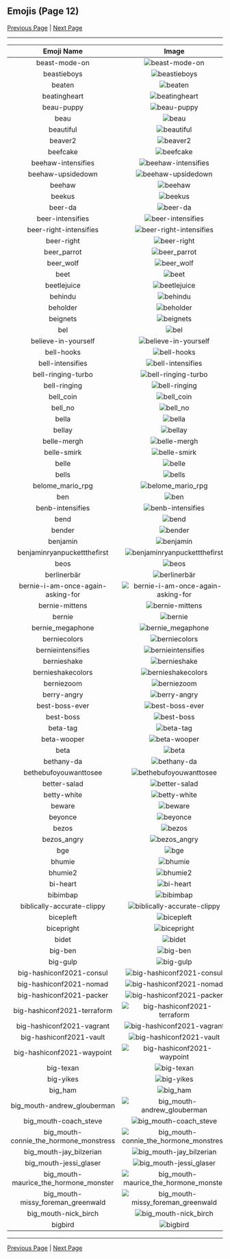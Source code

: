 
## Emojis (Page 12)

[Previous Page](/docs/hc/page-b-0011.md)
  | [Next Page](/docs/hc/page-b-0013.md)

<hr />

|Emoji Name|Image|
| :-: | :-: |
|beast-mode-on| ![beast-mode-on](/emojis/hc/beast-mode-on.jpg)|
|beastieboys| ![beastieboys](/emojis/hc/beastieboys.jpg)|
|beaten| ![beaten](/emojis/hc/beaten.gif)|
|beatingheart| ![beatingheart](/emojis/hc/beatingheart.gif)|
|beau-puppy| ![beau-puppy](/emojis/hc/beau-puppy.jpg)|
|beau| ![beau](/emojis/hc/beau.jpg)|
|beautiful| ![beautiful](/emojis/hc/beautiful.jpg)|
|beaver2| ![beaver2](/emojis/hc/beaver2.png)|
|beefcake| ![beefcake](/emojis/hc/beefcake.gif)|
|beehaw-intensifies| ![beehaw-intensifies](/emojis/hc/beehaw-intensifies.gif)|
|beehaw-upsidedown| ![beehaw-upsidedown](/emojis/hc/beehaw-upsidedown.png)|
|beehaw| ![beehaw](/emojis/hc/beehaw.png)|
|beekus| ![beekus](/emojis/hc/beekus.jpg)|
|beer-da| ![beer-da](/emojis/hc/beer-da.png)|
|beer-intensifies| ![beer-intensifies](/emojis/hc/beer-intensifies.gif)|
|beer-right-intensifies| ![beer-right-intensifies](/emojis/hc/beer-right-intensifies.gif)|
|beer-right| ![beer-right](/emojis/hc/beer-right.png)|
|beer_parrot| ![beer_parrot](/emojis/hc/beer_parrot.gif)|
|beer_wolf| ![beer_wolf](/emojis/hc/beer_wolf.png)|
|beet| ![beet](/emojis/hc/beet.jpg)|
|beetlejuice| ![beetlejuice](/emojis/hc/beetlejuice.png)|
|behindu| ![behindu](/emojis/hc/behindu.png)|
|beholder| ![beholder](/emojis/hc/beholder.png)|
|beignets| ![beignets](/emojis/hc/beignets.jpg)|
|bel| ![bel](/emojis/hc/bel.png)|
|believe-in-yourself| ![believe-in-yourself](/emojis/hc/believe-in-yourself.png)|
|bell-hooks| ![bell-hooks](/emojis/hc/bell-hooks.png)|
|bell-intensifies| ![bell-intensifies](/emojis/hc/bell-intensifies.gif)|
|bell-ringing-turbo| ![bell-ringing-turbo](/emojis/hc/bell-ringing-turbo.gif)|
|bell-ringing| ![bell-ringing](/emojis/hc/bell-ringing.gif)|
|bell_coin| ![bell_coin](/emojis/hc/bell_coin.png)|
|bell_no| ![bell_no](/emojis/hc/bell_no.png)|
|bella| ![bella](/emojis/hc/bella.jpg)|
|bellay| ![bellay](/emojis/hc/bellay.jpg)|
|belle-mergh| ![belle-mergh](/emojis/hc/belle-mergh.png)|
|belle-smirk| ![belle-smirk](/emojis/hc/belle-smirk.gif)|
|belle| ![belle](/emojis/hc/belle.png)|
|bells| ![bells](/emojis/hc/bells.png)|
|belome_mario_rpg| ![belome_mario_rpg](/emojis/hc/belome_mario_rpg.png)|
|ben| ![ben](/emojis/hc/ben.png)|
|benb-intensifies| ![benb-intensifies](/emojis/hc/benb-intensifies.gif)|
|bend| ![bend](/emojis/hc/bend.png)|
|bender| ![bender](/emojis/hc/bender.gif)|
|benjamin| ![benjamin](/emojis/hc/benjamin.jpg)|
|benjaminryanpuckettthefirst| ![benjaminryanpuckettthefirst](/emojis/hc/benjaminryanpuckettthefirst.jpg)|
|beos| ![beos](/emojis/hc/beos.png)|
|berlinerbär| ![berlinerbär](/emojis/hc/berlinerbär.png)|
|bernie-i-am-once-again-asking-for| ![bernie-i-am-once-again-asking-for](/emojis/hc/bernie-i-am-once-again-asking-for.png)|
|bernie-mittens| ![bernie-mittens](/emojis/hc/bernie-mittens.png)|
|bernie| ![bernie](/emojis/hc/bernie.png)|
|bernie_megaphone| ![bernie_megaphone](/emojis/hc/bernie_megaphone.jpg)|
|berniecolors| ![berniecolors](/emojis/hc/berniecolors.gif)|
|bernieintensifies| ![bernieintensifies](/emojis/hc/bernieintensifies.gif)|
|bernieshake| ![bernieshake](/emojis/hc/bernieshake.gif)|
|bernieshakecolors| ![bernieshakecolors](/emojis/hc/bernieshakecolors.gif)|
|berniezoom| ![berniezoom](/emojis/hc/berniezoom.gif)|
|berry-angry| ![berry-angry](/emojis/hc/berry-angry.png)|
|best-boss-ever| ![best-boss-ever](/emojis/hc/best-boss-ever.png)|
|best-boss| ![best-boss](/emojis/hc/best-boss.gif)|
|beta-tag| ![beta-tag](/emojis/hc/beta-tag.png)|
|beta-wooper| ![beta-wooper](/emojis/hc/beta-wooper.png)|
|beta| ![beta](/emojis/hc/beta.png)|
|bethany-da| ![bethany-da](/emojis/hc/bethany-da.png)|
|bethebufoyouwanttosee| ![bethebufoyouwanttosee](/emojis/hc/bethebufoyouwanttosee.png)|
|better-salad| ![better-salad](/emojis/hc/better-salad.png)|
|betty-white| ![betty-white](/emojis/hc/betty-white.jpg)|
|beware| ![beware](/emojis/hc/beware.png)|
|beyonce| ![beyonce](/emojis/hc/beyonce.png)|
|bezos| ![bezos](/emojis/hc/bezos.png)|
|bezos_angry| ![bezos_angry](/emojis/hc/bezos_angry.png)|
|bge| ![bge](/emojis/hc/bge.jpg)|
|bhumie| ![bhumie](/emojis/hc/bhumie.png)|
|bhumie2| ![bhumie2](/emojis/hc/bhumie2.png)|
|bi-heart| ![bi-heart](/emojis/hc/bi-heart.png)|
|bibimbap| ![bibimbap](/emojis/hc/bibimbap.png)|
|biblically-accurate-clippy| ![biblically-accurate-clippy](/emojis/hc/biblically-accurate-clippy.png)|
|bicepleft| ![bicepleft](/emojis/hc/bicepleft.png)|
|bicepright| ![bicepright](/emojis/hc/bicepright.png)|
|bidet| ![bidet](/emojis/hc/bidet.jpg)|
|big-ben| ![big-ben](/emojis/hc/big-ben.png)|
|big-gulp| ![big-gulp](/emojis/hc/big-gulp.gif)|
|big-hashiconf2021-consul| ![big-hashiconf2021-consul](/emojis/hc/big-hashiconf2021-consul.png)|
|big-hashiconf2021-nomad| ![big-hashiconf2021-nomad](/emojis/hc/big-hashiconf2021-nomad.png)|
|big-hashiconf2021-packer| ![big-hashiconf2021-packer](/emojis/hc/big-hashiconf2021-packer.png)|
|big-hashiconf2021-terraform| ![big-hashiconf2021-terraform](/emojis/hc/big-hashiconf2021-terraform.png)|
|big-hashiconf2021-vagrant| ![big-hashiconf2021-vagrant](/emojis/hc/big-hashiconf2021-vagrant.png)|
|big-hashiconf2021-vault| ![big-hashiconf2021-vault](/emojis/hc/big-hashiconf2021-vault.png)|
|big-hashiconf2021-waypoint| ![big-hashiconf2021-waypoint](/emojis/hc/big-hashiconf2021-waypoint.png)|
|big-texan| ![big-texan](/emojis/hc/big-texan.png)|
|big-yikes| ![big-yikes](/emojis/hc/big-yikes.png)|
|big_ham| ![big_ham](/emojis/hc/big_ham.gif)|
|big_mouth-andrew_glouberman| ![big_mouth-andrew_glouberman](/emojis/hc/big_mouth-andrew_glouberman.png)|
|big_mouth-coach_steve| ![big_mouth-coach_steve](/emojis/hc/big_mouth-coach_steve.png)|
|big_mouth-connie_the_hormone_monstress| ![big_mouth-connie_the_hormone_monstress](/emojis/hc/big_mouth-connie_the_hormone_monstress.png)|
|big_mouth-jay_bilzerian| ![big_mouth-jay_bilzerian](/emojis/hc/big_mouth-jay_bilzerian.png)|
|big_mouth-jessi_glaser| ![big_mouth-jessi_glaser](/emojis/hc/big_mouth-jessi_glaser.png)|
|big_mouth-maurice_the_hormone_monster| ![big_mouth-maurice_the_hormone_monster](/emojis/hc/big_mouth-maurice_the_hormone_monster.png)|
|big_mouth-missy_foreman_greenwald| ![big_mouth-missy_foreman_greenwald](/emojis/hc/big_mouth-missy_foreman_greenwald.png)|
|big_mouth-nick_birch| ![big_mouth-nick_birch](/emojis/hc/big_mouth-nick_birch.png)|
|bigbird| ![bigbird](/emojis/hc/bigbird.gif)|

<hr/>

[Previous Page](/docs/hc/page-b-0011.md)
  | [Next Page](/docs/hc/page-b-0013.md)